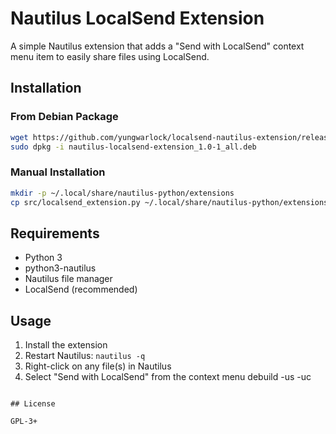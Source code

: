 # Nautilus LocalSend Extension

A simple Nautilus extension that adds a "Send with LocalSend" context menu item to easily share files using LocalSend.

## Installation

### From Debian Package

```bash
wget https://github.com/yungwarlock/localsend-nautilus-extension/releases/download/v1.0.0/nautilus-localsend-extension_1.0-1_all.deb
sudo dpkg -i nautilus-localsend-extension_1.0-1_all.deb
```

### Manual Installation

```bash
mkdir -p ~/.local/share/nautilus-python/extensions
cp src/localsend_extension.py ~/.local/share/nautilus-python/extensions/
```

## Requirements

- Python 3
- python3-nautilus
- Nautilus file manager
- LocalSend (recommended)

## Usage

1. Install the extension
2. Restart Nautilus: `nautilus -q`
3. Right-click on any file(s) in Nautilus
4. Select "Send with LocalSend" from the context menu
debuild -us -uc
```

## License

GPL-3+
